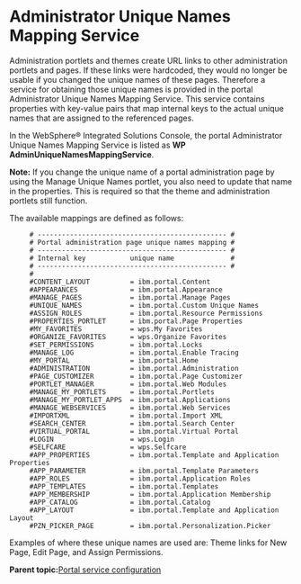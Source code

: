 # Administrator Unique Names Mapping Service 

Administration portlets and themes create URL links to other administration portlets and pages. If these links were hardcoded, they would no longer be usable if you changed the unique names of these pages. Therefore a service for obtaining those unique names is provided in the portal Administrator Unique Names Mapping Service. This service contains properties with key-value pairs that map internal keys to the actual unique names that are assigned to the referenced pages.

In the WebSphere® Integrated Solutions Console, the portal Administrator Unique Names Mapping Service is listed as **WP AdminUniqueNamesMappingService**.

**Note:** If you change the unique name of a portal administration page by using the Manage Unique Names portlet, you also need to update that name in the properties. This is required so that the theme and administration portlets still function.

The available mappings are defined as follows:

```
     # ----------------------------------------------- #
     # Portal administration page unique names mapping #
     # ----------------------------------------------- #
     # Internal key           unique name              #
     # ----------------------------------------------- #
     #
     #CONTENT_LAYOUT          = ibm.portal.Content
     #APPEARANCES             = ibm.portal.Appearance
     #MANAGE_PAGES            = ibm.portal.Manage Pages
     #UNIQUE_NAMES            = ibm.portal.Custom Unique Names
     #ASSIGN_ROLES            = ibm.portal.Resource Permissions
     #PROPERTIES_PORTLET      = ibm.portal.Page Properties 
     #MY_FAVORITES            = wps.My Favorites 
     #ORGANIZE_FAVORITES      = wps.Organize Favorites 
     #SET_PERMISSIONS         = ibm.portal.Locks   
     #MANAGE_LOG              = ibm.portal.Enable Tracing   
     #MY_PORTAL               = ibm.portal.Home
     #ADMINISTRATION          = ibm.portal.Administration
     #PAGE_CUSTOMIZER         = ibm.portal.Page Customizer 
     #PORTLET_MANAGER         = ibm.portal.Web Modules 
     #MANAGE_MY_PORTLETS      = ibm.portal.Portlets
     #MANAGE_MY_PORTLET_APPS  = ibm.portal.Applications
     #MANAGE_WEBSERVICES      = ibm.portal.Web Services
     #IMPORTXML               = ibm.portal.Import XML
     #SEARCH_CENTER           = ibm.portal.Search Center
     #VIRTUAL_PORTAL          = ibm.portal.Virtual Portal 
     #LOGIN                   = wps.Login 
     #SELFCARE                = wps.Selfcare 
     #APP_PROPERTIES          = ibm.portal.Template and Application Properties
     #APP_PARAMETER           = ibm.portal.Template Parameters
     #APP_ROLES               = ibm.portal.Application Roles
     #APP_TEMPLATES           = ibm.portal.Templates
     #APP_MEMBERSHIP          = ibm.portal.Application Membership
     #APP_CATALOG             = ibm.portal.Catalog
     #APP_LAYOUT              = ibm.portal.Template and Application Layout
     #PZN_PICKER_PAGE         = ibm.portal.Personalization.Picker 

```

Examples of where these unique names are used are: Theme links for New Page, Edit Page, and Assign Permissions.

**Parent topic:**[Portal service configuration ](../admin-system/srvcfgref.md)

